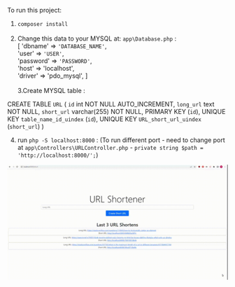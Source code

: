 To run this project:
1. `composer install` <br /><br />
2. Change this data to your MYSQL at:  `app\Database.php` : <br />
[ 'dbname' => `'DATABASE_NAME'`, <br />
   'user' => `'USER'`, <br />
   'password' => `'PASSWORD'`, <br />
   'host' => 'localhost', <br />
   'driver' => 'pdo_mysql', ]<br /><br />
3.Create MYSQL table :

CREATE TABLE `URL` (
`id` int NOT NULL AUTO_INCREMENT,
`long_url` text NOT NULL,
`short_url` varchar(255) NOT NULL,
PRIMARY KEY (`id`),
UNIQUE KEY `table_name_id_uindex` (`id`),
UNIQUE KEY `URL_short_url_uindex` (`short_url`)
)

4. run `php -S localhost:8000` : (To run different port - need to change port at `app\Controllers\URLController.php` - `private string $path = 'http://localhost:8000/';`)

<img alt="" src="src/preview.gif">

